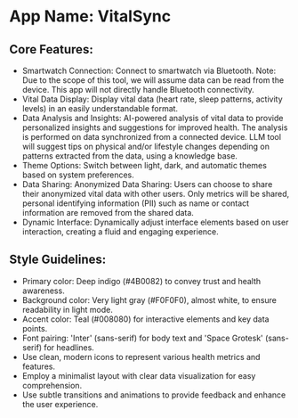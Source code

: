 # **App Name**: VitalSync

## Core Features:

- Smartwatch Connection: Connect to smartwatch via Bluetooth. Note: Due to the scope of this tool, we will assume data can be read from the device. This app will not directly handle Bluetooth connectivity.
- Vital Data Display: Display vital data (heart rate, sleep patterns, activity levels) in an easily understandable format.
- Data Analysis and Insights: AI-powered analysis of vital data to provide personalized insights and suggestions for improved health. The analysis is performed on data synchronized from a connected device. LLM tool will suggest tips on physical and/or lifestyle changes depending on patterns extracted from the data, using a knowledge base.
- Theme Options: Switch between light, dark, and automatic themes based on system preferences.
- Data Sharing: Anonymized Data Sharing: Users can choose to share their anonymized vital data with other users. Only metrics will be shared, personal identifying information (PII) such as name or contact information are removed from the shared data.
- Dynamic Interface: Dynamically adjust interface elements based on user interaction, creating a fluid and engaging experience.

## Style Guidelines:

- Primary color: Deep indigo (#4B0082) to convey trust and health awareness.
- Background color: Very light gray (#F0F0F0), almost white, to ensure readability in light mode.
- Accent color: Teal (#008080) for interactive elements and key data points.
- Font pairing: 'Inter' (sans-serif) for body text and 'Space Grotesk' (sans-serif) for headlines.
- Use clean, modern icons to represent various health metrics and features.
- Employ a minimalist layout with clear data visualization for easy comprehension.
- Use subtle transitions and animations to provide feedback and enhance the user experience.